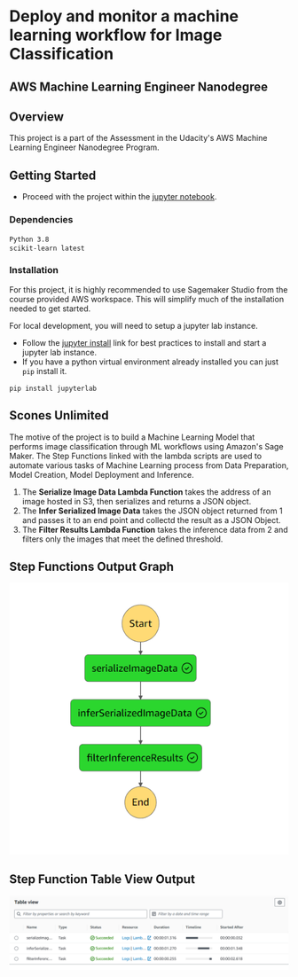 # Deploy and monitor a machine learning workflow for Image Classification

## AWS Machine Learning Engineer Nanodegree

## Overview

This project is a part of the Assessment in the Udacity's AWS Machine Learning Engineer Nanodegree Program.

## Getting Started

* Proceed with the project within the [jupyter notebook](SconesUnlimited.ipynb).

### Dependencies

```
Python 3.8
scikit-learn latest
```

### Installation
For this project, it is highly recommended to use Sagemaker Studio from the course provided AWS workspace. This will simplify much of the installation needed to get started.

For local development, you will need to setup a jupyter lab instance.
* Follow the [jupyter install](https://jupyter.org/install.html) link for best practices to install and start a jupyter lab instance.
* If you have a python virtual environment already installed you can just `pip` install it.
```
pip install jupyterlab
```

## Scones Unlimited

The motive of the project is to build a Machine Learning Model that performs image classification through ML workflows using Amazon's Sage Maker. The Step Functions 
linked with the lambda scripts are used to automate various tasks of Machine Learning process from Data Preparation, Model Creation, Model Deployment and Inference.

1. The **Serialize Image Data Lambda Function** takes the address of an image hosted in S3, then serializes and returns a JSON
object.
2. The **Infer Serialized Image Data** takes the JSON object returned from 1 and passes it to an end point and collectd the result
as a JSON Object.
3. The **Filter Results Lambda Function** takes the inference data from 2 and filters only the images that meet the defined threshold.  

## Step Functions Output Graph
![](https://github.com/Arnit9/ML-Workflow-for-Scones-Unlimited-on-Amazon-SageMaker/blob/master/images/stepfunction-graph.png)

## Step Function Table View Output
![](https://github.com/Arnit9/ML-Workflow-for-Scones-Unlimited-on-Amazon-SageMaker/blob/master/images/stepfunction-tableview.png)

